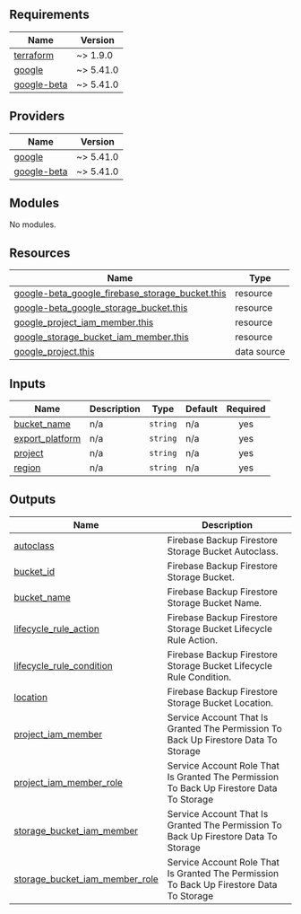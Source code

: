 <!-- BEGIN_TF_DOCS -->
## Requirements

| Name | Version |
|------|---------|
| <a name="requirement_terraform"></a> [terraform](#requirement\_terraform) | ~> 1.9.0 |
| <a name="requirement_google"></a> [google](#requirement\_google) | ~> 5.41.0 |
| <a name="requirement_google-beta"></a> [google-beta](#requirement\_google-beta) | ~> 5.41.0 |

## Providers

| Name | Version |
|------|---------|
| <a name="provider_google"></a> [google](#provider\_google) | ~> 5.41.0 |
| <a name="provider_google-beta"></a> [google-beta](#provider\_google-beta) | ~> 5.41.0 |

## Modules

No modules.

## Resources

| Name | Type |
|------|------|
| [google-beta_google_firebase_storage_bucket.this](https://registry.terraform.io/providers/hashicorp/google-beta/latest/docs/resources/google_firebase_storage_bucket) | resource |
| [google-beta_google_storage_bucket.this](https://registry.terraform.io/providers/hashicorp/google-beta/latest/docs/resources/google_storage_bucket) | resource |
| [google_project_iam_member.this](https://registry.terraform.io/providers/hashicorp/google/latest/docs/resources/project_iam_member) | resource |
| [google_storage_bucket_iam_member.this](https://registry.terraform.io/providers/hashicorp/google/latest/docs/resources/storage_bucket_iam_member) | resource |
| [google_project.this](https://registry.terraform.io/providers/hashicorp/google/latest/docs/data-sources/project) | data source |

## Inputs

| Name | Description | Type | Default | Required |
|------|-------------|------|---------|:--------:|
| <a name="input_bucket_name"></a> [bucket\_name](#input\_bucket\_name) | n/a | `string` | n/a | yes |
| <a name="input_export_platform"></a> [export\_platform](#input\_export\_platform) | n/a | `string` | n/a | yes |
| <a name="input_project"></a> [project](#input\_project) | n/a | `string` | n/a | yes |
| <a name="input_region"></a> [region](#input\_region) | n/a | `string` | n/a | yes |

## Outputs

| Name | Description |
|------|-------------|
| <a name="output_autoclass"></a> [autoclass](#output\_autoclass) | Firebase Backup Firestore Storage Bucket Autoclass. |
| <a name="output_bucket_id"></a> [bucket\_id](#output\_bucket\_id) | Firebase Backup Firestore Storage Bucket. |
| <a name="output_bucket_name"></a> [bucket\_name](#output\_bucket\_name) | Firebase Backup Firestore Storage Bucket Name. |
| <a name="output_lifecycle_rule_action"></a> [lifecycle\_rule\_action](#output\_lifecycle\_rule\_action) | Firebase Backup Firestore Storage Bucket Lifecycle Rule Action. |
| <a name="output_lifecycle_rule_condition"></a> [lifecycle\_rule\_condition](#output\_lifecycle\_rule\_condition) | Firebase Backup Firestore Storage Bucket Lifecycle Rule Condition. |
| <a name="output_location"></a> [location](#output\_location) | Firebase Backup Firestore Storage Bucket Location. |
| <a name="output_project_iam_member"></a> [project\_iam\_member](#output\_project\_iam\_member) | Service Account That Is Granted The Permission To Back Up Firestore Data To Storage |
| <a name="output_project_iam_member_role"></a> [project\_iam\_member\_role](#output\_project\_iam\_member\_role) | Service Account Role That Is Granted The Permission To Back Up Firestore Data To Storage |
| <a name="output_storage_bucket_iam_member"></a> [storage\_bucket\_iam\_member](#output\_storage\_bucket\_iam\_member) | Service Account That Is Granted The Permission To Back Up Firestore Data To Storage |
| <a name="output_storage_bucket_iam_member_role"></a> [storage\_bucket\_iam\_member\_role](#output\_storage\_bucket\_iam\_member\_role) | Service Account Role That Is Granted The Permission To Back Up Firestore Data To Storage |
<!-- END_TF_DOCS -->